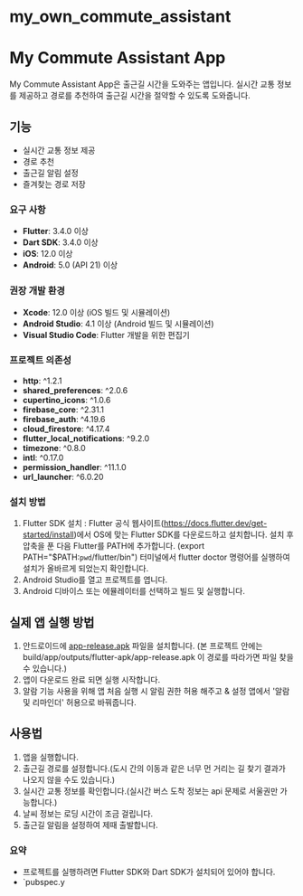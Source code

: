 # my_own_commute_assistant

# My Commute Assistant App

My Commute Assistant App은 출근길 시간을 도와주는 앱입니다. 실시간 교통 정보를 제공하고 경로를 추천하여 출근길 시간을 절약할 수 있도록 도와줍니다.

## 기능
- 실시간 교통 정보 제공
- 경로 추천
- 출근길 알림 설정
- 즐겨찾는 경로 저장

### 요구 사항
- **Flutter**: 3.4.0 이상
- **Dart SDK**: 3.4.0 이상
- **iOS**: 12.0 이상
- **Android**: 5.0 (API 21) 이상

### 권장 개발 환경
- **Xcode**: 12.0 이상 (iOS 빌드 및 시뮬레이션)
- **Android Studio**: 4.1 이상 (Android 빌드 및 시뮬레이션)
- **Visual Studio Code**: Flutter 개발을 위한 편집기

### 프로젝트 의존성
- **http**: ^1.2.1
- **shared_preferences**: ^2.0.6
- **cupertino_icons**: ^1.0.6
- **firebase_core**: ^2.31.1
- **firebase_auth**: ^4.19.6
- **cloud_firestore**: ^4.17.4
- **flutter_local_notifications**: ^9.2.0
- **timezone**: ^0.8.0
- **intl**: ^0.17.0
- **permission_handler**: ^11.1.0
- **url_launcher**: ^6.0.20

### 설치 방법
1. Flutter SDK 설치
: Flutter 공식 웹사이트(https://docs.flutter.dev/get-started/install)에서 OS에 맞는 Flutter SDK를 다운로드하고 설치합니다.
  설치 후 압축을 푼 다음 Flutter를 PATH에 추가합니다. (export PATH="$PATH:`pwd`/flutter/bin")
  터미널에서 flutter doctor 명령어를 실행하여 설치가 올바르게 되었는지 확인합니다.
2. Android Studio를 열고 프로젝트를 엽니다.
3. Android 디바이스 또는 에뮬레이터를 선택하고 빌드 및 실행합니다.

## 실제 앱 실행 방법
1. 안드로이드에 [app-release.apk](build%2Fapp%2Foutputs%2Fflutter-apk%2Fapp-release.apk) 파일을 설치합니다.
   (본 프로젝트 안에는 build/app/outputs/flutter-apk/app-release.apk 이 경로를 따라가면 파일 찾을 수 있습니다.)
2. 앱이 다운로드 완료 되면 실행 시작합니다.
3. 알람 기능 사용을 위해 앱 처음 실행 시 알림 권한 허용 해주고 & 설정 앱에서 '알람 및 리마인더' 허용으로 바꿔줍니다.

## 사용법
1. 앱을 실행합니다. 
2. 출근길 경로를 설정합니다.(도시 간의 이동과 같은 너무 먼 거리는 길 찾기 결과가 나오지 않을 수도 있습니다.)
3. 실시간 교통 정보를 확인합니다.(실시간 버스 도착 정보는 api 문제로 서울권만 가능합니다.)
4. 날씨 정보는 로딩 시간이 조금 걸립니다.
5. 출근길 알림을 설정하여 제때 출발합니다. 

### 요약
- 프로젝트를 실행하려면 Flutter SDK와 Dart SDK가 설치되어 있어야 합니다.
- `pubspec.y